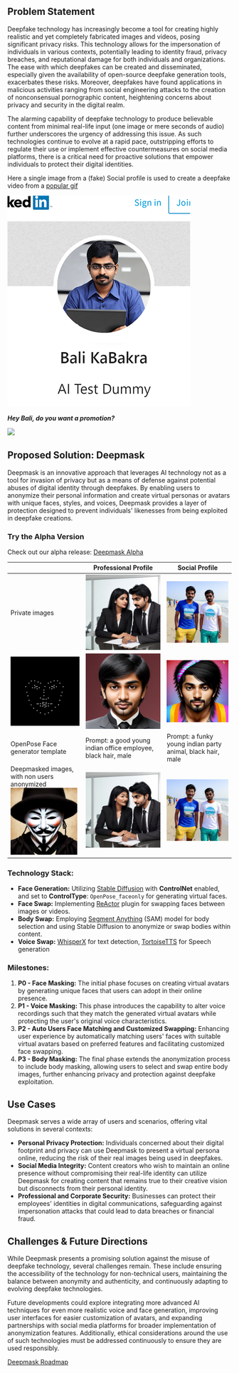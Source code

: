 ## Problem Statement

Deepfake technology has increasingly become a tool for creating highly realistic and yet completely fabricated images and videos, posing significant privacy risks. This technology allows for the impersonation of individuals in various contexts, potentially leading to identity fraud, privacy breaches, and reputational damage for both individuals and organizations. The ease with which deepfakes can be created and disseminated, especially given the availability of open-source deepfake generation tools, exacerbates these risks. Moreover, deepfakes have found applications in malicious activities ranging from social engineering attacks to the creation of nonconsensual pornographic content, heightening concerns about privacy and security in the digital realm.

The alarming capability of deepfake technology to produce believable content from minimal real-life input (one image or mere seconds of audio) further underscores the urgency of addressing this issue. As such technologies continue to evolve at a rapid pace, outstripping efforts to regulate their use or implement effective countermeasures on social media platforms, there is a critical need for proactive solutions that empower individuals to protect their digital identities.



Here a single image from a (fake) Social profile is used to create a deepfake video from a [popular gif](https://media.giphy.com/media/12XMGIWtrHBl5e/giphy.gif)

<img src="resources/Balikabakra_cropped@0.5x.png">

***Hey Bali, do you want a promotion?***


<img src="resources/ezgif-2-44af65206a.gif">


## Proposed Solution: Deepmask

Deepmask is an innovative approach that leverages AI technology not as a tool for invasion of privacy but as a means of defense against potential abuses of digital identity through deepfakes. By enabling users to anonymize their personal information and create virtual personas or avatars with unique faces, styles, and voices, Deepmask provides a layer of protection designed to prevent individuals' likenesses from being exploited in deepfake creations.

### Try the Alpha Version
Check out our alpha release: [Deepmask Alpha](https://deepmask-backend-886097756396.us-central1.run.app)

||Professional Profile|Social Profile|
|-|-|-|
| Private images |<img src="https://raw.githubusercontent.com/A-Good-Company/deepmask/master/resources/Pasted%20image%2020240218234920.png" width="350px"> |<img src="https://raw.githubusercontent.com/A-Good-Company/deepmask/master/resources/Pasted%20image%2020240218235314.png" width="350px">|
| <img src="https://raw.githubusercontent.com/A-Good-Company/deepmask/master/resources/Pasted%20image%2020240218231839.png" width="350px"> | <img src="https://github.com/A-Good-Company/deepmask/blob/master/resources/Pasted%20image%2020240219000008.png" width="350px"> |<img src="https://raw.githubusercontent.com/A-Good-Company/deepmask/master/resources/Pasted%20image%2020240219000408.png" width="350px">|
|OpenPose Face generator template|Prompt: a good young indian office employee, black hair, male |Prompt: a funky young indian party animal, black hair, male|
| Deepmasked images, with non users anonymized <br><img src="https://raw.githubusercontent.com/A-Good-Company/deepmask/master/resources/Pasted%20image%2020240219000551.png" width="150px"> |<img src="https://raw.githubusercontent.com/A-Good-Company/deepmask/master/resources/Pasted%20image%2020240219001324.png" width="350px"> |<img src="https://raw.githubusercontent.com/A-Good-Company/deepmask/master/resources/Pasted%20image%2020240219000908.png" width="350px">|



### Technology Stack:

- **Face Generation:** Utilizing [Stable Diffusion](https://github.com/AUTOMATIC1111/stable-diffusion-webui) with **ControlNet** enabled,  and set to **ControlType**:  `OpenPose_faceonly` for generating virtual faces.
- **Face Swap:** Implementing [ReActor](https://github.com/Gourieff/sd-webui-reactor) plugin for swapping faces between images or videos.
- **Body Swap:** Employing [Segment Anything](https://github.com/continue-revolution/sd-webui-segment-anything) (SAM) model for body selection and using Stable Diffusion to anonymize or swap bodies within content.
- **Voice Swap:** [WhisperX](https://github.com/m-bain/whisperX) for text detection, [TortoiseTTS](https://github.com/neonbjb/tortoise-tts) for Speech generation

### Milestones:

1. **P0 - Face Masking:** The initial phase focuses on creating virtual avatars by generating unique faces that users can adopt in their online presence.
2. **P1 - Voice Masking:** This phase introduces the capability to alter voice recordings such that they match the generated virtual avatars while protecting the user's original voice characteristics.
3. **P2 - Auto Users Face Matching and Customized Swapping:** Enhancing user experience by automatically matching users' faces with suitable virtual avatars based on preferred features and facilitating customized face swapping.
4. **P3 - Body Masking:** The final phase extends the anonymization process to include body masking, allowing users to select and swap entire body images, further enhancing privacy and protection against deepfake exploitation.

## Use Cases

Deepmask serves a wide array of users and scenarios, offering vital solutions in several contexts:

- **Personal Privacy Protection:** Individuals concerned about their digital footprint and privacy can use Deepmask to present a virtual persona online, reducing the risk of their real images being used in deepfakes.
- **Social Media Integrity:** Content creators who wish to maintain an online presence without compromising their real-life identity can utilize Deepmask for creating content that remains true to their creative vision but disconnects from their personal identity.
- **Professional and Corporate Security:** Businesses can protect their employees' identities in digital communications, safeguarding against impersonation attacks that could lead to data breaches or financial fraud.

## Challenges & Future Directions

While Deepmask presents a promising solution against the misuse of deepfake technology, several challenges remain. These include ensuring the accessibility of the technology for non-technical users, maintaining the balance between anonymity and authenticity, and continuously adapting to evolving deepfake technologies.

Future developments could explore integrating more advanced AI techniques for even more realistic voice and face generation, improving user interfaces for easier customization of avatars, and expanding partnerships with social media platforms for broader implementation of anonymization features. Additionally, ethical considerations around the use of such technologies must be addressed continuously to ensure they are used responsibly.

[Deepmask Roadmap](https://github.com/users/A-Good-Company/projects/5)
